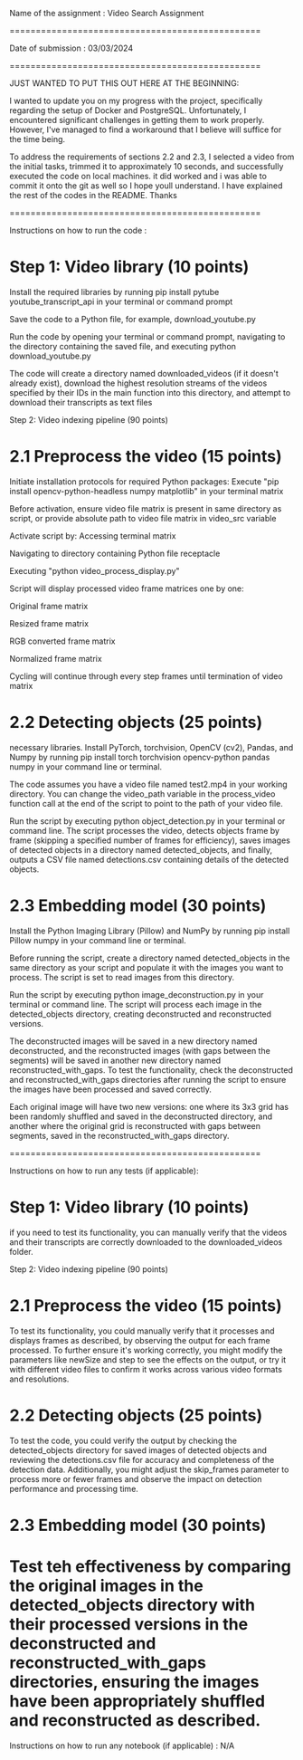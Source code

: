 Name of the assignment : Video Search Assignment 

================================================

Date of submission : 03/03/2024

================================================

JUST WANTED TO PUT THIS OUT HERE AT THE BEGINNING:

I wanted to update you on my progress with the project, specifically regarding the setup of Docker and PostgreSQL. Unfortunately, I encountered significant challenges in getting them to work properly. However, I've managed to find a workaround that I believe will suffice for the time being.

To address the requirements of sections 2.2 and 2.3, I selected a video from the initial tasks, trimmed it to approximately 10 seconds, and successfully executed the code on local machines. it did worked and i was able to commit it onto the git as well so I hope youll understand. I have explained the rest of the codes in the README. Thanks

================================================

Instructions on how to run the code :

Step 1: Video library (10 points)
= 
Install the required libraries by running pip install pytube youtube_transcript_api in your terminal or command prompt

Save the code to a Python file, for example, download_youtube.py

Run the code by opening your terminal or command prompt, navigating to the directory containing the saved file, and executing python download_youtube.py

The code will create a directory named downloaded_videos (if it doesn't already exist), download the highest resolution streams of the videos specified by their IDs in the main function into this directory, and attempt to download their transcripts as text files

Step 2: Video indexing pipeline (90 points)

2.1 Preprocess the video (15 points)
= 
Initiate installation protocols for required Python packages:
Execute "pip install opencv-python-headless numpy matplotlib" in your terminal matrix

Before activation, ensure video file matrix is present in same directory as script, or provide absolute path to video file matrix in video_src variable

Activate script by:
Accessing terminal matrix

Navigating to directory containing Python file receptacle

Executing "python video_process_display.py"

Script will display processed video frame matrices one by one:

Original frame matrix

Resized frame matrix

RGB converted frame matrix

Normalized frame matrix

Cycling will continue through every step frames until termination of video matrix

2.2 Detecting objects (25 points)
=
necessary libraries. Install PyTorch, torchvision, OpenCV (cv2), Pandas, and Numpy by running pip install torch torchvision opencv-python pandas numpy in your command line or terminal.

The code assumes you have a video file named test2.mp4 in your working directory. You can change the video_path variable in the process_video function call at the end of the script to point to the path of your video file.

Run the script by executing python object_detection.py in your terminal or command line. The script processes the video, detects objects frame by frame (skipping a specified number of frames for efficiency), saves images of detected objects in a directory named detected_objects, and finally, outputs a CSV file named detections.csv containing details of the detected objects.

2.3 Embedding model (30 points)
=
Install the Python Imaging Library (Pillow) and NumPy by running pip install Pillow numpy in your command line or terminal.

Before running the script, create a directory named detected_objects in the same directory as your script and populate it with the images you want to process. The script is set to read images from this directory.

Run the script by executing python image_deconstruction.py in your terminal or command line. The script will process each image in the detected_objects directory, creating deconstructed and reconstructed versions. 

The deconstructed images will be saved in a new directory named deconstructed, and the reconstructed images (with gaps between the segments) will be saved in another new directory named reconstructed_with_gaps.
To test the functionality, check the deconstructed and reconstructed_with_gaps directories after running the script to ensure the images have been processed and saved correctly.

Each original image will have two new versions: one where its 3x3 grid has been randomly shuffled and saved in the deconstructed directory, and another where the original grid is reconstructed with gaps between segments, saved in the reconstructed_with_gaps directory.


================================================

Instructions on how to run any tests (if applicable):

Step 1: Video library (10 points)
= 
if you need to test its functionality, you can manually verify that the videos and their transcripts are correctly downloaded to the downloaded_videos folder.

Step 2: Video indexing pipeline (90 points)

2.1 Preprocess the video (15 points)
= 
To test its functionality, you could manually verify that it processes and displays frames as described, by observing the output for each frame processed. To further ensure it's working correctly, you might modify the parameters like newSize and step to see the effects on the output, or try it with different video files to confirm it works across various video formats and resolutions.


2.2 Detecting objects (25 points)
= 
To test the code, you could verify the output by checking the detected_objects directory for saved images of detected objects and reviewing the detections.csv file for accuracy and completeness of the detection data. Additionally, you might adjust the skip_frames parameter to process more or fewer frames and observe the impact on detection performance and processing time.

2.3 Embedding model (30 points)
=
Test teh effectiveness by comparing the original images in the detected_objects directory with their processed versions in the deconstructed and reconstructed_with_gaps directories, ensuring the images have been appropriately shuffled and reconstructed as described.
================================================

Instructions on how to run any notebook (if applicable) : N/A